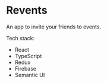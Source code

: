 # Revents

An app to invite your friends to events.

Tech stack:
- React
- TypeScript
- Redux
- Firebase
- Semantic UI